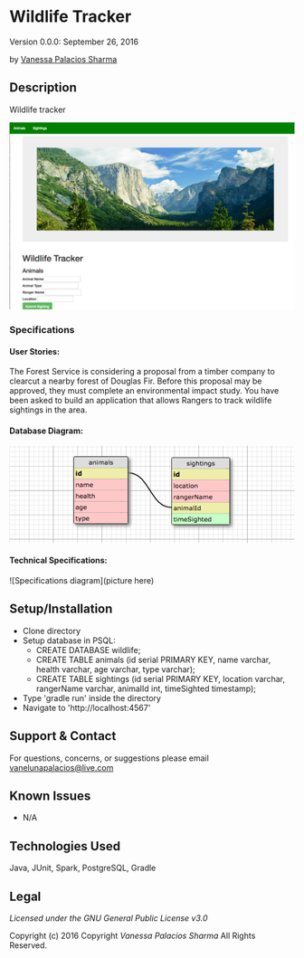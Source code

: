 #   Wildlife Tracker
Version 0.0.0: September 26, 2016

by [Vanessa Palacios Sharma](https://github.com/VanessaSharma)

## Description
Wildlife tracker

![screenshot of project running](screenshot2.jpg)


### Specifications
#### User Stories:
The Forest Service is considering a proposal from a timber company to clearcut a nearby forest of Douglas Fir. Before this proposal may be approved, they must complete an environmental impact study. You have been asked to build an application that allows Rangers to track wildlife sightings in the area.


#### Database Diagram:
![database diagram](screenshot.jpg)

#### Technical Specifications:
![Specifications diagram](picture here)
## Setup/Installation
* Clone directory
* Setup database in PSQL:
  * CREATE DATABASE wildlife;
  * CREATE TABLE animals (id serial PRIMARY KEY, name varchar, health varchar, age varchar, type varchar);
  * CREATE TABLE sightings (id serial PRIMARY KEY, location varchar, rangerName varchar, animalId int, timeSighted timestamp);
* Type 'gradle run' inside the directory
* Navigate to 'http://localhost:4567'

## Support & Contact
For questions, concerns, or suggestions please email vanelunapalacios@live.com

## Known Issues
* N/A

## Technologies Used
Java, JUnit, Spark, PostgreSQL, Gradle

## Legal
*Licensed under the GNU General Public License v3.0*

Copyright (c) 2016 Copyright _Vanessa Palacios Sharma_ All Rights Reserved.

